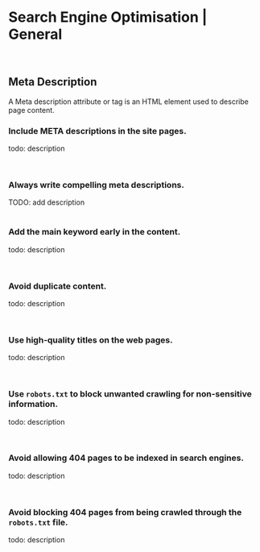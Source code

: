 # Search Engine Optimisation | General

<br>


## Meta Description
A Meta description attribute or tag is an HTML element used to describe page content.
<br>

### Include META descriptions in the site pages.

todo: description

<br>


### Always write compelling meta descriptions.

TODO: add description
<br><br>


### Add the main keyword early in the content.

todo: description

<br>


### Avoid duplicate content.

todo: description

<br>


### Use high-quality titles on the web pages.

todo: description

<br>


### Use `robots.txt` to block unwanted crawling for non-sensitive information.

todo: description

<br>


### Avoid allowing 404 pages to be indexed in search engines.

todo: description

<br>


### Avoid blocking 404 pages from being crawled through the `robots.txt` file.

todo: description

<br>


